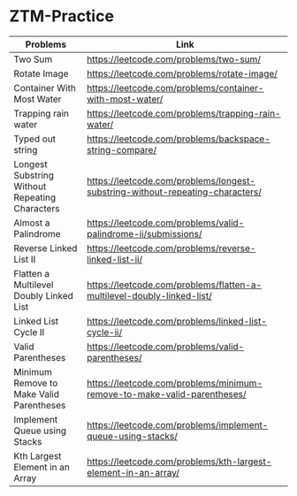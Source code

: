 # ZTM-Practice

Problems | Link
--- | --- 
Two Sum | https://leetcode.com/problems/two-sum/ 
Rotate Image| https://leetcode.com/problems/rotate-image/
Container With Most Water | https://leetcode.com/problems/container-with-most-water/
Trapping rain water | https://leetcode.com/problems/trapping-rain-water/
Typed out string | https://leetcode.com/problems/backspace-string-compare/
Longest Substring Without Repeating Characters| https://leetcode.com/problems/longest-substring-without-repeating-characters/
Almost a Palindrome| https://leetcode.com/problems/valid-palindrome-ii/submissions/
Reverse Linked List II| https://leetcode.com/problems/reverse-linked-list-ii/
Flatten a Multilevel Doubly Linked List| https://leetcode.com/problems/flatten-a-multilevel-doubly-linked-list/
Linked List Cycle II| https://leetcode.com/problems/linked-list-cycle-ii/
Valid Parentheses| https://leetcode.com/problems/valid-parentheses/
Minimum Remove to Make Valid Parentheses| https://leetcode.com/problems/minimum-remove-to-make-valid-parentheses/
Implement Queue using Stacks| https://leetcode.com/problems/implement-queue-using-stacks/
Kth Largest Element in an Array| https://leetcode.com/problems/kth-largest-element-in-an-array/
